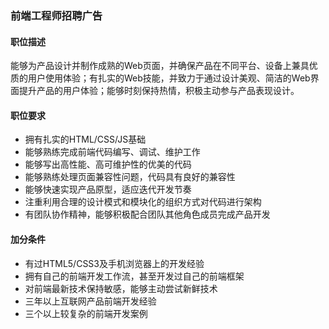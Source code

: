 ### 前端工程师招聘广告

#### 职位描述
能够为产品设计并制作成熟的Web页面，并确保产品在不同平台、设备上兼具优质的用户使用体验；有扎实的Web技能，并致力于通过设计美观、简洁的Web界面提升产品的用户体验；能够时刻保持热情，积极主动参与产品表现设计。

#### 职位要求
- 拥有扎实的HTML/CSS/JS基础
- 能够熟练完成前端代码编写、调试、维护工作
- 能够写出高性能、高可维护性的优美的代码
- 能够熟练处理页面兼容性问题，代码具有良好的兼容性
- 能够快速实现产品原型，适应迭代开发节奏
- 注重利用合理的设计模式和模块化的组织方式对代码进行架构
- 有团队协作精神，能够积极配合团队其他角色成员完成产品开发

#### 加分条件
- 有过HTML5/CSS3及手机浏览器上的开发经验
- 拥有自己的前端开发工作流，甚至开发过自己的前端框架
- 对前端最新技术保持敏感，能够主动尝试新鲜技术
- 三年以上互联网产品前端开发经验
- 三个以上较复杂的前端开发案例

